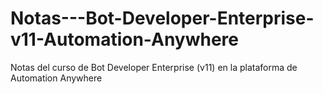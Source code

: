 # Notas---Bot-Developer-Enterprise-v11-Automation-Anywhere
Notas del curso de Bot Developer Enterprise (v11) en la plataforma de Automation Anywhere
